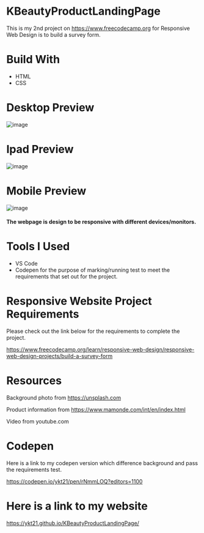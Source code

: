 # KBeautyProductLandingPage
This is my 2nd project on https://www.freecodecamp.org for Responsive Web Design is to build a survey form.

# Build With
* HTML
* CSS

# Desktop Preview
![image](https://user-images.githubusercontent.com/86662612/126435733-bc433ca3-421a-4375-93dc-650019138411.png)

# Ipad Preview
![image](https://user-images.githubusercontent.com/86662612/126435883-30beaf26-cd10-4c8b-8122-2c48bf87c03c.png)

# Mobile Preview
![image](https://user-images.githubusercontent.com/86662612/126435978-2e56d12a-99b6-4c7d-b6ba-3bb90a2515b9.png)

#### The webpage is design to be responsive with different devices/monitors.

# Tools I Used
* VS Code
* Codepen for the purpose of marking/running test to meet the requirements that set out for the project.

# Responsive Website Project Requirements
Please check out the link below for the requirements to complete the project.

https://www.freecodecamp.org/learn/responsive-web-design/responsive-web-design-projects/build-a-survey-form

# Resources
Background photo from https://unsplash.com

Product information from https://www.mamonde.com/int/en/index.html

Video from youtube.com

# Codepen
Here is a link to my codepen version which difference background and pass the requirements test.

https://codepen.io/ykt21/pen/rNmmLOQ?editors=1100

# Here is a link to my website

https://ykt21.github.io/KBeautyProductLandingPage/

